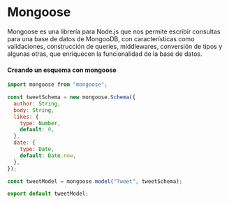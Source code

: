 # Mongoose
Mongoose es una librería para Node.js que nos permite escribir consultas para una base de datos de MongooDB, con características como validaciones, construcción de queries, middlewares, conversión de tipos y algunas otras, que enriquecen la funcionalidad de la base de datos.

#### Creando un esquema con mongoose
```javascript {all}{maxHeight:'290px', lines:false}
import mongoose from "mongoose";

const tweetSchema = new mongoose.Schema({
  author: String,
  body: String,
  likes: {
    type: Number,
    default: 0,
  },
  date: {
    type: Date,
    default: Date.now,
  },
});

const tweetModel = mongoose.model("Tweet", tweetSchema);

export default tweetModel;

```